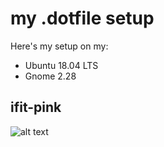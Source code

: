 # my .dotfile setup
Here's my setup on my:
- Ubuntu 18.04 LTS
- Gnome 2.28

## ifit-pink
![alt text](./ifit-pink/ifit-pink.png "ifit-pink")
